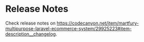 # Release Notes

Check release notes
on https://codecanyon.net/item/martfury-multipurpose-laravel-ecommerce-system/29925223#item-description__changelog.

